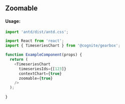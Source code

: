 ## Zoomable

<!-- STORY -->

#### Usage:

```typescript jsx
import 'antd/dist/antd.css';

import React from 'react';
import { TimeseriesChart } from '@cognite/gearbox';

function ExampleComponent(props) {
  return (
    <TimeseriesChart 
      timeseriesIds={[123]}
      contextChart={true}
      zoomable={true}
    />
  );
  
}
```
